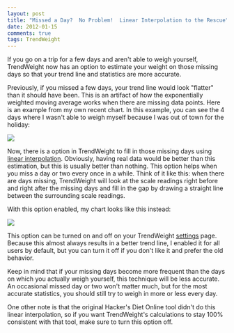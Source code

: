 ```yaml
---
layout: post
title: "Missed a Day?  No Problem!  Linear Interpolation to the Rescue"
date: 2012-01-15
comments: true
tags: TrendWeight
---
```


If you go on a trip for a few days and aren't able to weigh yourself, TrendWeight now has an option to estimate your weight on those missing days so that your trend line and statistics are more accurate.

Previously, if you missed a few days, your trend line would look "flatter" than it should have been.  This is an artifact of how the exponentially weighted moving average works when there are missing data points.  Here is an example from my own recent chart.  In this example, you can see the 4 days where I wasn't able to weigh myself because I was out of town for the holiday:

<img src="/stuff/trendweight-interpolation1.png" />

Now, there is a option in TrendWeight to fill in those missing days using [linear interpolation](http://en.wikipedia.org/wiki/Linear_interpolation).  Obviously, having real data would be better than this estimation, but this is usually better than nothing.  This option helps when you miss a day or two every once in a while.  Think of it like this: when there are days missing, TrendWeight will look at the scale readings right before and right after the missing days and fill in the gap by drawing a straight line between the surrounding scale readings.

With this option enabled, my chart looks like this instead:

<img src="/stuff/trendweight-interpolation2.png" />

This option can be turned on and off on your TrendWeight [settings](https://trendweight.com/settings) page.  Because this almost always results in a better trend line, I enabled it for all users by default, but you can turn it off if you don't like it and prefer the old behavior.

Keep in mind that if your missing days become more frequent than the days on which you actually weigh yourself, this technique will be less accurate.  An occasional missed day or two won't matter much, but for the most accurate statistics, you should still try to weigh in more or less every day.

One other note is that the original Hacker's Diet Online tool didn't do this linear interpolation, so if you want TrendWeight's calculations to stay 100% consistent with that tool, make sure to turn this option off.
